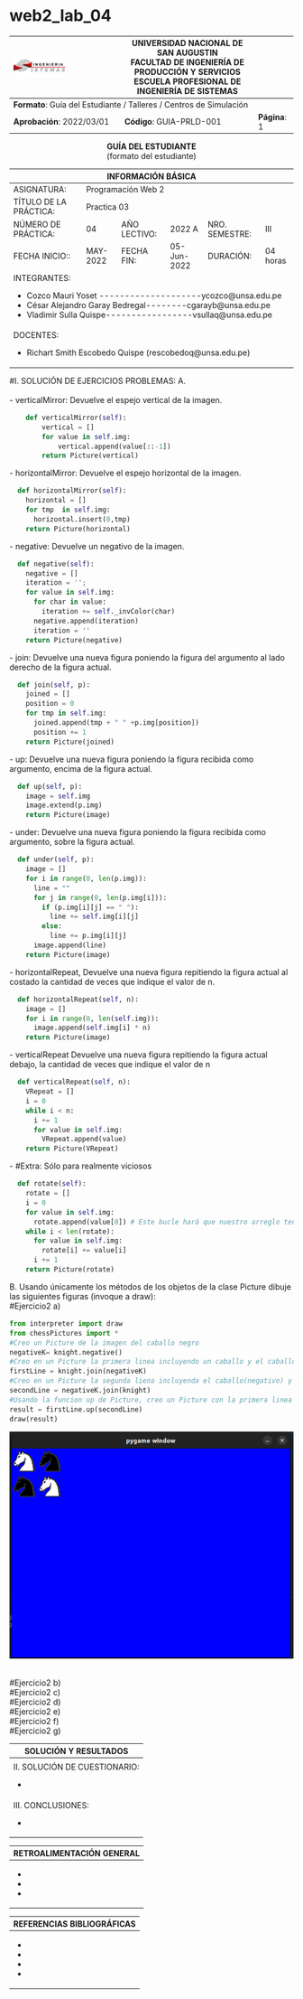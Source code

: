 # web2_lab_04
<div align="center">
<table>
    <theader>
        <tr>
            <td><img src="https://github.com/rescobedoq/pw2/blob/main/epis.png?raw=true" alt="EPIS" style="width:50%; height:auto"/></td>
            <th>
                <span style="font-weight:bold;">UNIVERSIDAD NACIONAL DE SAN AUGUSTIN</span><br />
                <span style="font-weight:bold;">FACULTAD DE INGENIERÍA DE PRODUCCIÓN Y SERVICIOS</span><br />
                <span style="font-weight:bold;">ESCUELA PROFESIONAL DE INGENIERÍA DE SISTEMAS</span>
            </th>
                  </tr>
    </theader>
    <tbody>
        <tr><td colspan="3"><span style="font-weight:bold;">Formato</span>: Guía del Estudiante / Talleres / Centros de Simulación</td></tr>
        <tr><td><span style="font-weight:bold;">Aprobación</span>:  2022/03/01</td><td><span style="font-weight:bold;">Código</span>: GUIA-PRLD-001</td><td><span style="font-weight:bold;">Página</span>: 1</td></tr>
    </tbody>
</table>
</div>

<div align="center">
<span style="font-weight:bold;">GUÍA DEL ESTUDIANTE</span><br />
<span>(formato del estudiante)</span>
</div>


<table>
<theader>
<tr><th colspan="6">INFORMACIÓN BÁSICA</th></tr>
</theader>
<tbody>
<tr><td>ASIGNATURA:</td><td colspan="5">Programación Web 2</td></tr>
<tr><td>TÍTULO DE LA PRÁCTICA:</td><td colspan="5">Practica 03</td></tr>
<tr>
<td>NÚMERO DE PRÁCTICA:</td><td>04</td><td>AÑO LECTIVO:</td><td>2022 A</td><td>NRO. SEMESTRE:</td><td>III</td>
</tr>
<tr>
<td>FECHA INICIO::</td><td>MAY-2022</td><td>FECHA FIN:</td><td>05-Jun-2022</td><td>DURACIÓN:</td><td>04 horas</td>
</tr>
<tr><td colspan="6">INTEGRANTES:
<ul>
<li>Cozco Mauri Yoset --------------------ycozco@unsa.edu.pe</li>
<li>César Alejandro Garay Bedregal--------cgarayb@unsa.edu.pe</li>
<li>Vladimir Sulla Quispe-----------------vsullaq@unsa.edu.pe</li>
</ul>
</td>
</<tr>
<tr><td colspan="6">DOCENTES:
<ul>
<li>Richart Smith Escobedo Quispe (rescobedoq@unsa.edu.pe)</li>
</ul>
</td>
</<tr>
</tdbody>
</table>




<table>
<theader>
<tr><th colspan="6">SOLUCIÓN Y RESULTADOS</th></tr>
</theader>
<tbody>
</tr>
<tr><td colspan="6">
<tr>
#I. SOLUCIÓN DE EJERCICIOS PROBLEMAS:
A. <br><br>
-   verticalMirror: Devuelve el espejo vertical de la imagen.
    
```python
    def verticalMirror(self):
        vertical = []
        for value in self.img:
            vertical.append(value[::-1])
        return Picture(vertical)
```
</tr>
<tr>
-   horizontalMirror: Devuelve el espejo horizontal de la imagen.

```python
  def horizontalMirror(self):
    horizontal = []
    for tmp  in self.img:
      horizontal.insert(0,tmp)
    return Picture(horizontal)
```
</tr><tr>
-   negative: Devuelve un negativo de la imagen.

```python
  def negative(self):
    negative = []
    iteration = '';
    for value in self.img:
      for char in value:
        iteration += self._invColor(char)
      negative.append(iteration)
      iteration = ''
    return Picture(negative)
```
</tr><tr>
-   join: Devuelve una nueva figura poniendo la figura del argumento al lado derecho de la figura actual.

```python
  def join(self, p):
    joined = []
    position = 0
    for tmp in self.img:
      joined.append(tmp + " " +p.img[position])
      position += 1
    return Picture(joined)
```
</tr><tr>
-   up: Devuelve una nueva figura poniendo la figura recibida como argumento, encima de la figura actual.

```python
  def up(self, p):
    image = self.img
    image.extend(p.img)
    return Picture(image)
```
</tr><tr>
-   under: Devuelve una nueva figura poniendo la figura recibida como argumento, sobre la figura actual.

```python
  def under(self, p):
    image = []
    for i in range(0, len(p.img)):
      line = ""
      for j in range(0, len(p.img[i])):
        if (p.img[i][j] == " "):
          line += self.img[i][j]
        else:
          line += p.img[i][j]
      image.append(line)
    return Picture(image)
```
</tr><tr>
-   horizontalRepeat, Devuelve una nueva figura repitiendo la figura actual al costado la cantidad de veces que indique el valor de n.

```python
  def horizontalRepeat(self, n):
    image = []	
    for i in range(0, len(self.img)):
      image.append(self.img[i] * n)
    return Picture(image)
```
</tr><tr>
-   verticalRepeat Devuelve una nueva figura repitiendo la figura actual debajo, la cantidad de veces que indique el valor de n

```python
  def verticalRepeat(self, n):
    VRepeat = []
    i = 0
    while i < n:
      i += 1
      for value in self.img:
        VRepeat.append(value)
    return Picture(VRepeat)
```
</tr><tr>
-   #Extra: Sólo para realmente viciosos 

```python
  def rotate(self):
    rotate = []
    i = 0
    for value in self.img:
      rotate.append(value[0]) # Este bucle hará que nuestro arreglo tenga el tamaño del arreglo de la figura
    while i < len(rotate):
      for value in self.img:
        rotate[i] += value[i]
      i += 1
    return Picture(rotate)
```
</tr>
B. Usando únicamente los métodos de los objetos de la clase Picture dibuje las siguientes figuras (invoque a draw):<br>

</td><tr>
#Ejercicio2 a)

```python
from interpreter import draw
from chessPictures import *
#Creo un Picture de la imagen del caballo negro
negativeK= knight.negative()
#Creo en un Picture la primera linea incluyendo un caballo y el caballo(negativo)
firstLine = knight.join(negativeK)
#Creo en un Picture la segunda liena incluyenda el caballo(negativo) y el caballo
secondLine = negativeK.join(knight)
#Usando la funcion up de Picture, creo un Picture con la primera linea y la segunda linea
result = firstLine.up(secondLine)
draw(result)
```

![Ejercicio2_a](results/ejercicio2_a.png)

</tr><tr><br>
#Ejercicio2 b)
</tr><tr><br>
#Ejercicio2 c)
</tr><tr><br>
#Ejercicio2 d)
</tr><tr><br>
#Ejercicio2 e)
</tr><tr><br>
#Ejercicio2 f)
</tr><tr><br>
#Ejercicio2 g)
</tr>


<tr><td colspan="6">II. SOLUCIÓN DE CUESTIONARIO:
<ul>
<li>
</li>


</ul>
</td>
</<tr>
 
</tr>
<tr><td colspan="6">III. CONCLUSIONES:
<ul>
<li></li>

</td>
</<tr>

</tdbody>
</table>


<table>
<theader>
<tr><th colspan="6">RETROALIMENTACIÓN GENERAL</th></tr>
</theader>
<tbody>
</tr>
<tr><td colspan="6">
<ul>
<li><a </a></li>
<li><a </a></li>
<li><a </a></li>
</ul>
</td>
</<tr>
</tdbody>
</table>


<table>
<theader>
<tr><th colspan="6">REFERENCIAS BIBLIOGRÁFICAS</th></tr>
</theader>
<tbody>
</tr>
<tr><td colspan="6">
<ul>
<li></li>
<li></li>
<li></li>

<li></li>
</ul>
</td>
</<tr>
</tdbody>
</table>

